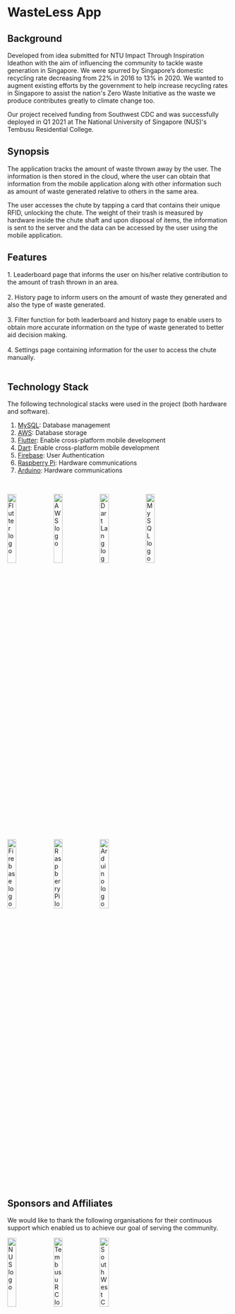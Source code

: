 # WasteLess App

## Background
<p>
Developed from idea submitted for NTU Impact Through Inspiration Ideathon with the aim of influencing the community to tackle waste generation in Singapore. We were spurred by Singapore’s 
domestic recycling rate decreasing from 22% in 2016 to 13% in 2020. We wanted to augment existing efforts by the government to help increase recycling rates in Singapore to assist the nation's
Zero Waste Initiative as the waste we produce contributes greatly to climate change too. 

Our project received funding from Southwest CDC and was successfully deployed in Q1 2021 at The National University of Singapore (NUS)'s Tembusu Residential College.
</p>
                                                                                                                                                                         
## Synopsis
<p>
The application tracks the amount of waste thrown away by the user. The information is then stored in the cloud, where the user can obtain that information from the mobile application along with other
information such as amount of waste generated relative to others in the same area.

The user accesses the chute by tapping a card that contains their unique RFID, unlocking the chute. The weight of their trash is measured by hardware inside the chute shaft and upon disposal of items,
the information is sent to the server and the data can be accessed by the user using the mobile application.
</p>

## Features
<p>
1. Leaderboard page that informs the user on his/her relative contribution to the amount of trash thrown in an area. <br><br>
2. History page to inform users on the amount of waste they generated and also the type of waste generated. <br><br>
3. Filter function for both leaderboard and history page to enable users to obtain more accurate information on the type of waste generated to better aid decision making. <br><br>
4. Settings page containing information for the user to access the chute manually. <br><br>
</p>


## Technology Stack
The following technological stacks were used in the project (both hardware and software).

1. [MySQL](https://www.mysql.com/): Database management
2. [AWS](https://aws.amazon.com/): Database storage
3. [Flutter](https://flutter.dev/docs): Enable cross-platform mobile development
4. [Dart](https://dart.dev/overview): Enable cross-platform mobile development
5. [Firebase](https://firebase.google.com/): User Authentication
6. [Raspberry Pi](https://www.raspberrypi.org/): Hardware communications
7. [Arduino](https://www.arduino.cc/): Hardware communications
<br>

<p>
    <img src="https://upload.wikimedia.org/wikipedia/commons/1/17/Google-flutter-logo.png" width=20% height=20% alt="Flutter logo">
    <img src="https://d1.awsstatic.com/logos/aws-logo-lockups/poweredbyaws/PB_AWS_logo_RGB.61d334f1a1a427ea597afa54be359ca5a5aaad5f.png" width=20% height=20% alt="AWS logo">
    <img src="https://dart.dev/assets/shared/dart-logo-for-shares.png?2" width=20% height=20% alt="Dart Lang logo">
    <img src="https://download.logo.wine/logo/MySQL/MySQL-Logo.wine.png" width=20% height=20% alt="MySQL logo">
    <img src="https://firebase.google.com/downloads/brand-guidelines/PNG/logo-standard.png" width=20% height=20% alt="Firebase logo">
    <img src="https://www.raspberrypi.org/app/uploads/2011/10/Raspi-PGB001.png" width=20% height=20% alt="Raspberry Pi logo">
    <img src="https://upload.wikimedia.org/wikipedia/commons/thumb/8/87/Arduino_Logo.svg/1280px-Arduino_Logo.svg.png" width=20% height=20% alt="Arduino logo">
</p>


## Sponsors and Affiliates
We would like to thank the following organisations for their continuous support which enabled us to achieve our goal of serving the community.
<br>
<p>
    <img src="https://logos-download.com/wp-content/uploads/2016/12/National_University_of_Singapore_logo_NUS.png" width=20% height=20% alt="NUS logo">
    <img src="https://squaremilerelay.com/wp-content/themes/smr/assets/img/companies/tembusu_college.png" width=20% height=20% alt="Tembusu RC logo">
    <img src="https://s3.ap-southeast-1.amazonaws.com/logos.form.gov.sg/1590560379953-SWCDC_Logo_FC_RGB_1080px.png" width=20% height=20% alt="South West CDC logo">
</p>



